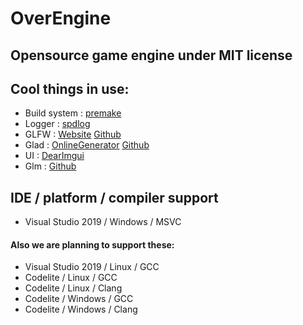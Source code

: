 # OverEngine
## Opensource game engine under MIT license


## Cool things in use:
* Build system : [premake](https://github.com/premake/premake-core)
* Logger : [spdlog](https://github.com/gabime/spdlog)
* GLFW : [Website](https://www.glfw.org/) [Github](https://github.com/glfw/GLFW)
* Glad : [OnlineGenerator](https://glad.dav1d.de/) [Github](https://github.com/Dav1dde/glad)
* UI : [DearImgui](https://github.com/ocornut/imgui)
* Glm : [Github](https://github.com/g-truc/glm)

## IDE / platform / compiler support
* Visual Studio 2019 / Windows / MSVC

#### Also we are planning to support these:
* Visual Studio 2019 / Linux / GCC
* Codelite / Linux / GCC
* Codelite / Linux / Clang
* Codelite / Windows / GCC
* Codelite / Windows / Clang
